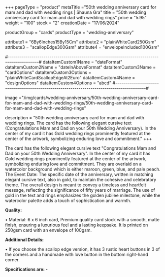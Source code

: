 +++
pageType = "product"
metaTitle ="50th wedding anniversary card for mam and dad with wedding rings | Shauna Gra"
title = "50th wedding anniversary card for mam and dad with wedding rings"
price = "5.95"
weight = "100"
stock = "2"
creationDate = "17/06/2024"

productGroup = "cards"
productType = "wedding-anniversary"

attribute1 = "6By6Inches15By15Cm" 
attribute2 = "plainWhiteCard250Gsm" 
attribute3 = "scallopEdge300Gsm" 
attribute4 = "envelopeIncluded100Gsm"

#---------------------------------------------------------------------------------------------#
dataItemCustom1Name = "dateFormat"
dataItemCustom2Name = "dateInAboveFormat"
dataItemCustom3Name = "cardOptions"
dataItemCustom3Options = "plainWhiteCardScallopEdgeAt2Euro"
dataItemCustom4Name = "designOptions"
dataItemCustom4Options = "abcd"
#---------------------------------------------------------------------------------------------#

image ="/img/cards/wedding-anniversary/50th-wedding-anniversary-card-for-mam-and-dad-with-wedding-rings/50th-wedding-anniversary-card-for-mam-and-dad-with-wedding-rings"

description = "50th wedding anniversary card for mam and dad with wedding rings. The card has the following elegant cursive text (Congratulations Mam and Dad on your 50th Wedding Anniversary). In the center of my card it has Gold wedding rings prominently featured at the center of the artwork, symbolizing enduring love and commitment."
+++

The card has the following elegant cursive text "Congratulations Mam and Dad on your 50th Wedding Anniversary". In the center of my card it has Gold wedding rings prominently featured at the center of the artwork, symbolizing enduring love and commitment. They are overlaid on a watercolor background which is either maroon, green, blue, and pale peach. The Event Date: The specific date of the anniversary, written in matching elegant cursive text, also in gold, to maintain the cohesive and celebratory theme.
The overall design is meant to convey a timeless and heartfelt message, reflecting the significance of fifty years of marriage. The use of gold in the text and rings emphasizes the golden jubilee milestone, while the watercolor palette adds a touch of sophistication and warmth.

**Quality:**

• Material: 6 x 6 inch card, Premium quality card stock with a smooth, matte finish, ensuring a luxurious feel and a lasting keepsake. It is printed on 250gsm card with an envelope of 100gsm.

**Additional Details:**

• If you choose the scallop edge version, it has 3 rustic heart buttons in 3 of the corners and a handmade with love button in the bottom right-hand corner.

**Specifications are: -**
